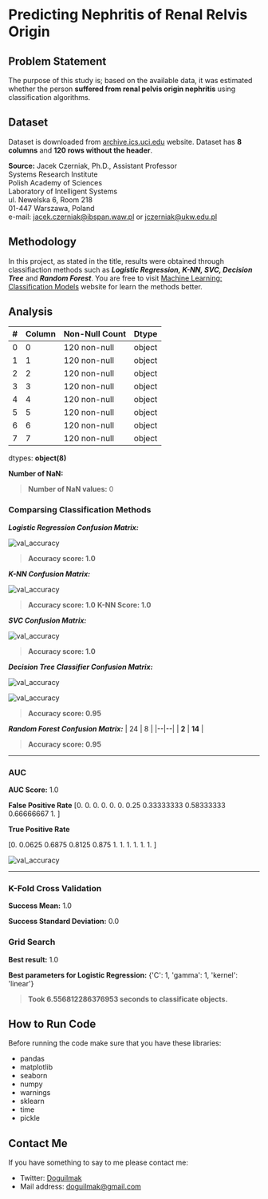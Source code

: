 
# Predicting Nephritis of Renal Relvis Origin

## Problem Statement

The purpose of this study is; based on the available data, it was estimated whether the person **suffered from renal pelvis origin nephritis** using classification algorithms.

## Dataset

Dataset is downloaded from [archive.ics.uci.edu](https://archive.ics.uci.edu/ml/datasets/Acute+Inflammations) website. Dataset has **8 columns** and **120 rows without the header**.

**Source:**
Jacek Czerniak, Ph.D., Assistant Professor  
Systems Research Institute  
Polish Academy of Sciences  
Laboratory of Intelligent Systems  
ul. Newelska 6, Room 218  
01-447 Warszawa, Poland  
e-mail: jacek.czerniak@ibspan.waw.pl or jczerniak@ukw.edu.pl

## Methodology

In this project, as stated in the title, results were obtained through classifiaction methods such as ***Logistic Regression, K-NN, SVC, Decision Tree*** and ***Random Forest***.  You are free to visit [Machine Learning: Classification Models](https://medium.com/fuzz/machine-learning-classification-models-3040f71e2529) website for learn the methods better.

## Analysis

| # | Column | Non-Null Count | Dtype |
|--|--|--|--|
| 0 | 0 | 120 non-null | object
| 1 | 1 | 120 non-null | object
| 2 | 2 | 120 non-null | object
| 3 | 3 | 120 non-null | object
| 4 | 4 | 120 non-null | object
| 5 | 5 | 120 non-null | object
| 6 | 6 | 120 non-null | object
| 7 | 7 | 120 non-null | object

dtypes: **object(8)**

**Number of NaN:**

> **Number of NaN values:**   0 

### Comparsing Classification Methods

***Logistic Regression Confusion Matrix:***

![val_accuracy](Plots/logistic_regression_classifier_cm.png)

> **Accuracy score: 1.0**

***K-NN Confusion Matrix:***

![val_accuracy](Plots/knn_classifier_cm.png)

> **Accuracy score: 1.0**
> **K-NN Score: 1.0**

***SVC Confusion Matrix:***

![val_accuracy](Plots/svc_classifier_cm.png)

> **Accuracy score: 1.0**

***Decision Tree Classifier Confusion Matrix:***

![val_accuracy](Plots/desicion_tree_classifier_cm.png)

![val_accuracy](Plots/desicion_tree.png)

> **Accuracy score: 0.95**

***Random Forest Confusion Matrix:***
| 24 | 8 |
|--|--|
| **2** | **14** |

> **Accuracy score: 0.95**

---

### AUC

**AUC Score:**
1.0

**False Positive Rate**
 [0.         0.         0.         0.         0.         0.
 0.25       0.33333333 0.58333333 0.66666667 1.        ]

**True Positive Rate**

 [0.     0.0625 0.6875 0.8125 0.875  1.     1.     1.     1.     1. 1. ]

![val_accuracy](Plots/roc_graph.png)

---

### K-Fold Cross Validation

**Success Mean:**
 1.0
 
**Success Standard Deviation:**
0.0

### Grid Search

**Best result:**
 1.0
 
**Best parameters for Logistic Regression:**
{'C': 1, 'gamma': 1, 'kernel': 'linear'}
 
> **Took 6.556812286376953 seconds to classificate objects.**

## How to Run Code

Before running the code make sure that you have these libraries:

 - pandas 
 - matplotlib
 - seaborn
 - numpy
 - warnings
 - sklearn
 - time
 - pickle
    
## Contact Me

If you have something to say to me please contact me: 

 - Twitter: [Doguilmak](https://twitter.com/Doguilmak) 
 - Mail address: doguilmak@gmail.com
 
